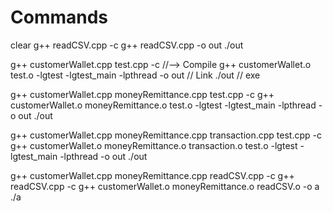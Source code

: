 # Commands
clear
g++ readCSV.cpp -c
g++ readCSV.cpp -o out
./out

g++ customerWallet.cpp test.cpp -c         //--> Compile
g++ customerWallet.o test.o -lgtest -lgtest_main -lpthread -o out      // Link
./out                   // exe

g++ customerWallet.cpp moneyRemittance.cpp test.cpp -c 
g++ customerWallet.o moneyRemittance.o test.o -lgtest -lgtest_main -lpthread -o out
./out 

g++ customerWallet.cpp moneyRemittance.cpp transaction.cpp test.cpp -c 
g++ customerWallet.o moneyRemittance.o transaction.o test.o -lgtest -lgtest_main -lpthread -o out
./out 

g++ customerWallet.cpp moneyRemittance.cpp readCSV.cpp -c
g++ readCSV.cpp -c
g++ customerWallet.o moneyRemittance.o readCSV.o -o a
./a